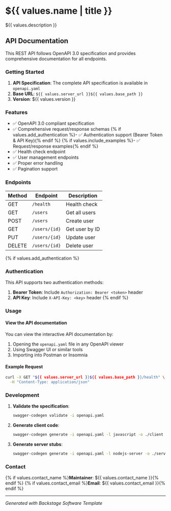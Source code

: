 # ${{ values.name | title }}

${{ values.description }}

## API Documentation

This REST API follows OpenAPI 3.0 specification and provides comprehensive documentation for all endpoints.

### Getting Started

1. **API Specification**: The complete API specification is available in `openapi.yaml`
2. **Base URL**: `${{ values.server_url }}${{ values.base_path }}`
3. **Version**: ${{ values.version }}

### Features

- ✅ OpenAPI 3.0 compliant specification
- ✅ Comprehensive request/response schemas
{% if values.add_authentication %}- ✅ Authentication support (Bearer Token & API Key){% endif %}
{% if values.include_examples %}- ✅ Request/response examples{% endif %}
- ✅ Health check endpoint
- ✅ User management endpoints
- ✅ Proper error handling
- ✅ Pagination support

### Endpoints

| Method | Endpoint | Description |
|--------|----------|-------------|
| GET | `/health` | Health check |
| GET | `/users` | Get all users |
| POST | `/users` | Create user |
| GET | `/users/{id}` | Get user by ID |
| PUT | `/users/{id}` | Update user |
| DELETE | `/users/{id}` | Delete user |

{% if values.add_authentication %}
### Authentication

This API supports two authentication methods:

1. **Bearer Token**: Include `Authorization: Bearer <token>` header
2. **API Key**: Include `X-API-Key: <key>` header
{% endif %}

### Usage

#### View the API documentation
You can view the interactive API documentation by:
1. Opening the `openapi.yaml` file in any OpenAPI viewer
2. Using Swagger UI or similar tools
3. Importing into Postman or Insomnia

#### Example Request
```bash
curl -X GET "${{ values.server_url }}${{ values.base_path }}/health" \
  -H "Content-Type: application/json"
```

### Development

1. **Validate the specification**:
   ```bash
   swagger-codegen validate -i openapi.yaml
   ```

2. **Generate client code**:
   ```bash
   swagger-codegen generate -i openapi.yaml -l javascript -o ./client
   ```

3. **Generate server stubs**:
   ```bash
   swagger-codegen generate -i openapi.yaml -l nodejs-server -o ./server
   ```

### Contact

{% if values.contact_name %}**Maintainer**: ${{ values.contact_name }}{% endif %}
{% if values.contact_email %}**Email**: ${{ values.contact_email }}{% endif %}

---

*Generated with Backstage Software Template*
